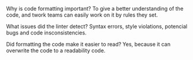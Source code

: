 Why is code formatting important?
To give a better understanding of the code, and twork teams can easily work on it by rules they set.

What issues did the linter detect?
Syntax errors, style violations, potencial bugs and code insconsistencies.

Did formatting the code make it easier to read?
Yes, because it can overwrite the code to a readability code.

